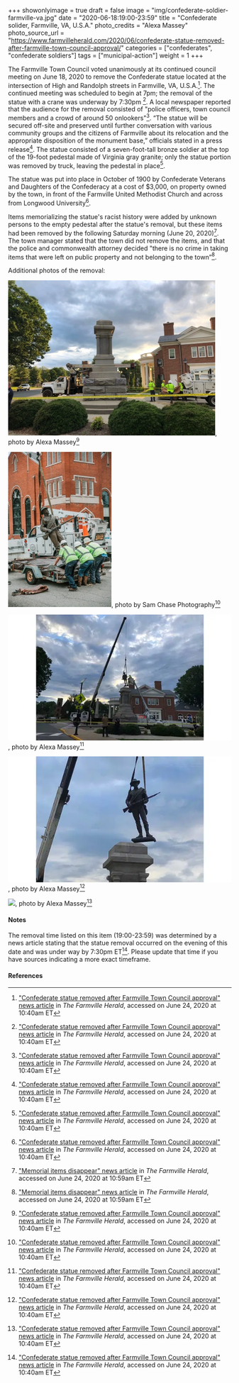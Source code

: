 +++
showonlyimage = true
draft = false
image = "img/confederate-soldier-farmville-va.jpg"
date = "2020-06-18:19:00-23:59"
title = "Confederate solider, Farmville, VA, U.S.A."
photo_credits = "Alexa Massey"
photo_source_url = "https://www.farmvilleherald.com/2020/06/confederate-statue-removed-after-farmville-town-council-approval/"
categories = ["confederates", "confederate soldiers"]
tags = ["municipal-action"]
weight = 1
+++

The Farmville Town Council voted unanimously at its continued council meeting on June 18, 2020 to remove the Confederate statue located at the intersection of High and Randolph streets in Farmville, VA, U.S.A.[^1]. The continued meeting was scheduled to begin at 7pm; the removal of the statue with a crane was underway by 7:30pm [^1]. A local newspaper reported that the audience for the removal consisted of "police officers, town council members and a crowd of around 50 onlookers"[^1]. “The statue will be secured off-site and preserved until further conversation with various community groups and the citizens of Farmville about its relocation and the appropriate disposition of the monument base,” officials stated in a press release[^1]. The statue consisted of a seven-foot-tall bronze soldier at the top of the 19-foot pedestal made of Virginia gray granite; only the statue portion was removed by truck, leaving the pedestal in place[^1]. 

The statue was put into place in October of 1900 by Confederate Veterans and Daughters of the Confederacy at a cost of $3,000, on property owned by the town, in front of the Farmville United Methodist Church and across from Longwood University[^1].

Items memorializing the statue's racist history were added by unknown persons to the empty pedestal after the statue's removal, but these items had been removed by the following Saturday morning (June 20, 2020)[^2]. The town manager stated that the town did not remove the items, and that the police and commonwealth attorney decided "there is no crime in taking items that were left on public property and not belonging to the town”[^2].

Additional photos of the removal:

![](https://raw.githubusercontent.com/Gorcenski/whentheycamedown/trunk/static/img/confederate-soldier-farmville-va2.jpg), photo by Alexa Massey[^1]  

![](https://raw.githubusercontent.com/Gorcenski/whentheycamedown/trunk/static/img/confederate-soldier-farmville-va3.jpg), photo by Sam Chase Photography[^1]  

![](https://raw.githubusercontent.com/Gorcenski/whentheycamedown/trunk/static/img/confederate-soldier-farmville-va4.jpg), photo by Alexa Massey[^1]  

![](https://raw.githubusercontent.com/Gorcenski/whentheycamedown/trunk/static/img/confederate-soldier-farmville-va5.jpg), photo by Alexa Massey[^1]  

![](https://raw.githubusercontent.com/Gorcenski/whentheycamedown/trunk/static/img/confederate-soldier-farmville-va6.jpg), photo by Alexa Massey[^1]  

#### Notes

The removal time listed on this item (19:00-23:59) was determined by a news article stating that the statue removal occurred on the evening of this date and was under way by 7:30pm ET[^1]. Please update that time if you have sources indicating a more exact timeframe.

#### References
[^1]: ["Confederate statue removed after Farmville Town Council approval" news article](https://www.farmvilleherald.com/2020/06/confederate-statue-removed-after-farmville-town-council-approval/) in _The Farmville Herald_, accessed on June 24, 2020 at 10:40am ET  
[^2]: ["Memorial items disappear" news article](https://www.farmvilleherald.com/2020/06/memorial-items-disappear/) in _The Farmville Herald_, accessed on June 24, 2020 at 10:59am ET 
